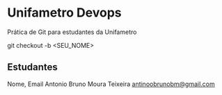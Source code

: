 # Unifametro Devops

Prática de Git para estudantes da Unifametro

git checkout -b <SEU_NOME>

## Estudantes
Nome, Email
Antonio Bruno Moura Teixeira
antinoobrunobm@gmail.com